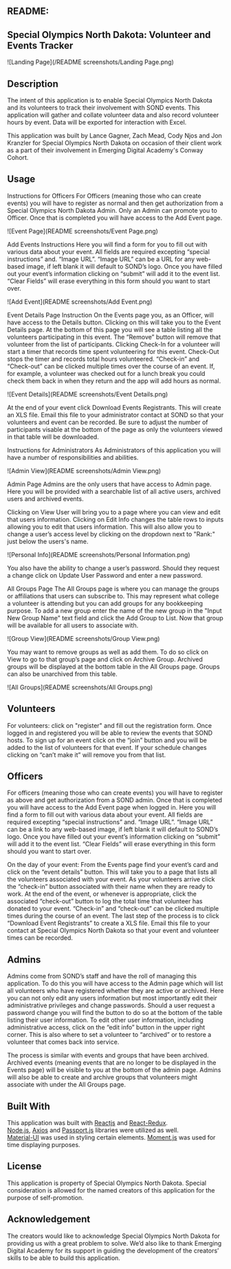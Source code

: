 ## README:

## Special Olympics North Dakota: Volunteer and Events Tracker

![Landing Page](/README screenshots/Landing Page.png)

## Description

The intent of this application is to enable Special Olympics North Dakota and its volunteers to track their involvement with SOND events. This application will gather and collate volunteer data and also record volunteer hours by event. Data will be exported for interaction with Excel.

This application was built by Lance Gagner, Zach Mead, Cody Njos and Jon Kranzler for Special Olympics North Dakota on occasion of their client work as a part of their involvement in Emerging Digital Academy's Conway Cohort.

## Usage

Instructions for Officers
For Officers (meaning those who can create events) you will have to register as normal and then get authorization from a Special Olympics North Dakota Admin. Only an Admin can promote you to Officer. Once that is completed you will have access to the Add Event page.

![Event Page](README screenshots/Event Page.png)

Add Events Instructions
Here you will find a form for you to fill out with various data about your event. All fields are required excepting “special instructions” and. “Image URL”. “Image URL” can be a URL for any web-based image, if left blank it will default to SOND’s logo. Once you have filled out your event’s information clicking on “submit” will add it to the event list. “Clear Fields” will erase everything in this form should you want to start over.

![Add Event](README screenshots/Add Event.png)

Event Details Page Instruction
On the Events page you, as an Officer, will have access to the Details button. Clicking on this will take you to the Event Details page. At the bottom of this page you will see a table listing all the volunteers participating in this event. The “Remove” button will remove that volunteer from the list of participants. Clicking Check-In for a volunteer will start a timer that records time spent volunteering for this event. Check-Out stops the timer and records total hours volunteered. “Check-in” and “Check-out” can be clicked multiple times over the course of an event. If, for example, a volunteer was checked out for a lunch break you could check them back in when they return and the app will add hours as normal.

![Event Details](README screenshots/Event Details.png)

At the end of your event click Download Events Registrants. This will create an XLS file. Email this file to your administrator contact at SOND so that your volunteers and event can be recorded. Be sure to adjust the number of participants visable at the bottom of the page as only the volunteers viewed in that table will be downloaded.

Instructions for Administrators
As Administrators of this application you will have a number of responsibilities and abilities.

![Admin View](README screenshots/Admin View.png)

Admin Page
Admins are the only users that have access to Admin page. Here you will be provided with a searchable list of all active users, archived users and archived events.

Clicking on View User will bring you to a page where you can view and edit that users information. Clicking on Edit Info changes the table rows to inputs allowing you to edit that users information. This will also allow you to change a user’s access level by clicking on the dropdown next to "Rank:" just below the users's name.

![Personal Info](README screenshots/Personal Information.png)

You also have the ability to change a user’s password. Should they request a change click on Update User Password and enter a new password.

All Groups Page
The All Groups page is where you can manage the groups or affiliations that users can subscribe to. This may represent what college a volunteer is attending but you can add groups for any bookkeeping purpose. To add a new group enter the name of the new group in the "Input New Group Name" text field and click the 
Add Group to List. Now that group will be available for all users to associate with.

![Group View](README screenshots/Group View.png)

You may want to remove groups as well as add them. To do so click on View to go to that group’s page and click on Archive Group. Archived groups will be displayed at the bottom table in the All Groups page. Groups can also be unarchived from this table.

![All Groups](README screenshots/All Groups.png)

## Volunteers

For volunteers: click on "register" and fill out the registration form. Once logged in and registered you will be able to review the events that SOND hosts. To sign up for an event click on the “join” button and you will be added to the list of volunteers for that event. If your schedule changes clicking on “can’t make it” will remove you from that list.

## Officers

For officers (meaning those who can create events) you will have to register as above and get authorization from a SOND admin. Once that is completed you will have access to the Add Event page when logged in. Here you will find a form to fill out with various data about your event. All fields are required excepting “special instructions” and. “Image URL”. “Image URL” can be a link to any web-based image, if left blank it will default to SOND’s logo. Once you have filled out your event’s information clicking on “submit” will add it to the event list. “Clear Fields” will erase everything in this form should you want to start over.

On the day of your event: From the Events page find your event’s card and click on the “event details” button. This will take you to a page that lists all the volunteers associated with your event. As your volunteers arrive click the “check-in” button associated with their name when they are ready to work. At the end of the event, or whenever is appropriate, click the associated “check-out” button to log the total time that volunteer has donated to your event. “Check-in” and “check-out” can be clicked multiple times during the course of an event. The last step of the process is to click “Download Event Registrants” to create a XLS file. Email this file to your contact at Special Olympics North Dakota so that your event and volunteer times can be recorded.

## Admins

Admins come from SOND’s staff and have the roll of managing this application. To do this you will have access to the Admin page which will list all volunteers who have registered whether they are active or archived. Here you can not only edit any users information but most importantly edit their administrative privileges and change passwords. Should a user request a password change you will find the button to do so at the bottom of the table listing their user information. To edit other user information, including administrative access, click on the “edit info” button in the upper right corner. This is also where to set a volunteer to “archived” or to restore a volunteer that comes back into service.

The process is similar with events and groups that have been archived. Archived events (meaning events that are no longer to be displayed in the Events page) will be visible to you at the bottom of the admin page. Admins will also be able to create and archive groups that volunteers might associate with under the All Groups page.

## Built With

This application was built with [Reactjs](https://reactjs.org/) and [React-Redux](https://react-redux.js.org/).  
[Node.js](https://nodejs.org/en/), [Axios](https://github.com/axios/axios) and [Passport.js](http://www.passportjs.org/) libraries were utilized as well.  
[Material-UI](https://material-ui.com/) was used in styling certain elements.
[Moment.js](https://momentjs.com/) was used for time displaying purposes.

## License

This application is property of Special Olympics North Dakota. Special consideration is allowed for the named creators of this application for the purpose of self-promotion.

## Acknowledgement

The creators would like to acknowledge Special Olympics North Dakota for providing us with a great problem to solve. We’d also like to thank Emerging Digital Academy for its support in guiding the development of the creators’ skills to be able to build this application.
